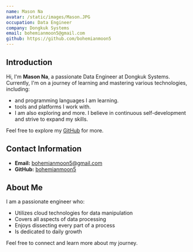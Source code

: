 ```yaml
---
name: Mason Na
avatar: /static/images/Mason.JPG
occupation: Data Engineer
company: Dongkuk Systems
email: bohemianmoon5@gmail.com
github: https://github.com/bohemianmoon5
---
```


## Introduction

Hi, I'm **Mason Na**, a passionate Data Engineer at Dongkuk Systems. Currently, I'm on a journey of learning and mastering various technologies, including:

- <WavyUnderline text="Java" spaced /> and <WavyUnderline text="Python" spaced /> programming languages I am learning.
- <WavyUnderline text="Informatica,"/> <WavyUnderline text="Snowflake,"/> <WavyUnderline text="AWS,"/> <WavyUnderline text="Google Cloud" spaced /> tools and platforms I work with.
- I am also exploring <WavyUnderline text="Airflow,"/> <WavyUnderline text="Docker,"/> <WavyUnderline text="Kubernetes" spaced /> and more. I believe in continuous self-development and strive to expand my skills.

Feel free to explore my [GitHub](https://github.com/bohemianmoon5) for more.

## Contact Information

- **Email:** bohemianmoon5@gmail.com
- **GitHub:** [bohemianmoon5](https://github.com/bohemianmoon5)

## About Me

I am a passionate engineer who:

- Utilizes cloud technologies for data manipulation
- Covers all aspects of data processing
- Enjoys dissecting every part of a process
- Is dedicated to daily growth

Feel free to connect and learn more about my journey.
